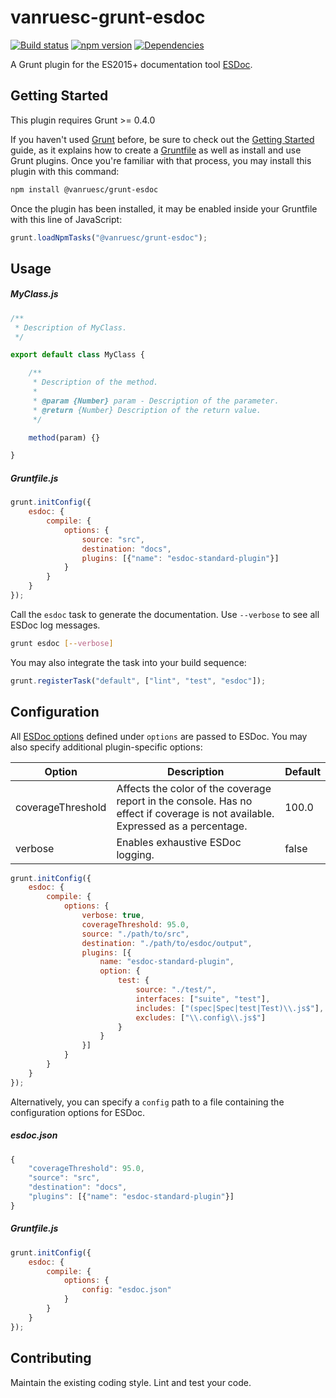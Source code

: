 # vanruesc-grunt-esdoc

[![Build status](https://travis-ci.org/vanruesc/vanruesc-grunt-esdoc.svg?branch=master)](https://travis-ci.org/vanruesc/vanruesc-grunt-esdoc)
[![npm version](https://badge.fury.io/js/%40vanruesc%2Fgrunt-esdoc.svg)](https://badge.fury.io/js/%40vanruesc%2Fgrunt-esdoc)
[![Dependencies](https://david-dm.org/vanruesc/vanruesc-grunt-esdoc.svg?branch=master)](https://david-dm.org/vanruesc/vanruesc-grunt-esdoc)

A Grunt plugin for the ES2015+ documentation tool [ESDoc](https://esdoc.org/).


## Getting Started

This plugin requires Grunt >= 0.4.0

If you haven't used [Grunt](http://gruntjs.com/) before, be sure to check out the [Getting Started](http://gruntjs.com/getting-started) 
guide, as it explains how to create a [Gruntfile](http://gruntjs.com/sample-gruntfile) as well as install and use Grunt plugins. 
Once you're familiar with that process, you may install this plugin with this command:

```sh
npm install @vanruesc/grunt-esdoc
``` 

Once the plugin has been installed, it may be enabled inside your Gruntfile with this line of JavaScript:

```js
grunt.loadNpmTasks("@vanruesc/grunt-esdoc");
```


## Usage

##### MyClass.js

```js
/**
 * Description of MyClass.
 */

export default class MyClass {

	/**
	 * Description of the method.
	 *
	 * @param {Number} param - Description of the parameter.
	 * @return {Number} Description of the return value.
	 */

	method(param) {}

}
```

##### Gruntfile.js

```js
grunt.initConfig({
	esdoc: {
		compile: {
			options: {
				source: "src",
				destination: "docs",
				plugins: [{"name": "esdoc-standard-plugin"}]
			}
		}
	}
});
```

Call the `esdoc` task to generate the documentation. Use `--verbose` to see all ESDoc log messages.

```bash
grunt esdoc [--verbose]
```

You may also integrate the task into your build sequence:

```js
grunt.registerTask("default", ["lint", "test", "esdoc"]);
```


## Configuration

All [ESDoc options](https://esdoc.org/manual/config.html) defined under `options` are passed to ESDoc.
You may also specify additional plugin-specific options:

| Option            | Description                                                                                                                     | Default |
|-------------------|---------------------------------------------------------------------------------------------------------------------------------|---------|
| coverageThreshold | Affects the color of the coverage report in the console. Has no effect if coverage is not available. Expressed as a percentage. | 100.0 |
| verbose           | Enables exhaustive ESDoc logging.                                                                                               | false |

```js
grunt.initConfig({
	esdoc: {
		compile: {
			options: {
				verbose: true,
				coverageThreshold: 95.0,
				source: "./path/to/src",
				destination: "./path/to/esdoc/output",
				plugins: [{
					name: "esdoc-standard-plugin",
					option: {
						test: {
							source: "./test/",
							interfaces: ["suite", "test"],
							includes: ["(spec|Spec|test|Test)\\.js$"],
							excludes: ["\\.config\\.js$"]
						}
					}
				}]
			}
		}
	}
});
```

Alternatively, you can specify a `config` path to a file containing the configuration options for ESDoc.

##### esdoc.json

```js
{
	"coverageThreshold": 95.0,
	"source": "src",
	"destination": "docs",
	"plugins": [{"name": "esdoc-standard-plugin"}]
}
```

##### Gruntfile.js

```js
grunt.initConfig({
	esdoc: {
		compile: {
			options: {
				config: "esdoc.json"
			}
		}
	}
});
```


## Contributing

Maintain the existing coding style. Lint and test your code.
